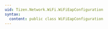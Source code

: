 ```yaml
---
uid: Tizen.Network.WiFi.WiFiEapConfiguration
syntax:
  content: public class WiFiEapConfiguration
---
```

